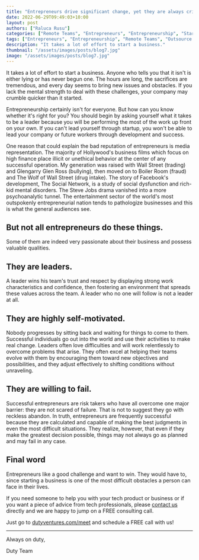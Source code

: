 ```yaml
---
title: "Entrepreneurs drive significant change, yet they are always criticized"
date: 2022-06-29T09:49:03+10:00
layout: post
authors: ["Raluca Rusu"]
categories: ["Remote Teams", "Entrepreneurs", "Entrepreneurship", "Start-ups", "MVP", "Product", "Development", "Testing", "Launching"]
tags: ["Entrepreneurs", "Entrepreneurship", "Remote Teams", "Outsource Software", "Start-ups", "MVP", "Product", "Development", "Testing", "Launching"]
description: "It takes a lot of effort to start a business."
thumbnail: "/assets/images/posts/blog7.jpg"
image: "/assets/images/posts/blog7.jpg"
---
```


It takes a lot of effort to start a business. Anyone who tells you that it isn't is either lying or has never begun one. The hours are long, the sacrifices are tremendous, and every day seems to bring new issues and obstacles. If you lack the mental strength to deal with these challenges, your company may crumble quicker than it started.

Entrepreneurship certainly isn't for everyone. But how can you know whether it's right for you? You should begin by asking yourself what it takes to be a leader because you will be performing the most of the work up front on your own. If you can't lead yourself through startup, you won't be able to lead your company or future workers through development and success.

One reason that could explain the bad reputation of entrepreneurs is media representation. The majority of Hollywood's business films which focus on high finance place illicit or unethical behavior at the center of any successful operation. My generation was raised with Wall Street (trading) and Glengarry Glen Ross (bullying), then moved on to Boiler Room (fraud) and The Wolf of Wall Street (drug intake). The story of Facebook's development, The Social Network, is a study of social dysfunction and rich-kid mental disorders. The Steve Jobs drama vanished into a more psychoanalytic tunnel. The entertainment sector of the world's most outspokenly entrepreneurial nation tends to pathologize businesses and this is what the general audiences see. 


## But not all entrepreneurs do these things. 

Some of them are indeed very passionate about their business and possess valuable qualities. 


## They are leaders. 

A leader wins his team's trust and respect by displaying strong work characteristics and confidence, then fostering an environment that spreads these values across the team. A leader who no one will follow is not a leader at all.


## They are highly self-motivated. 

Nobody progresses by sitting back and waiting for things to come to them. Successful individuals go out into the world and use their activities to make real change. Leaders often love difficulties and will work relentlessly to overcome problems that arise. They often excel at helping their teams evolve with them by encouraging them toward new objectives and possibilities, and they adjust effectively to shifting conditions without unraveling.


## They are willing to fail.

Successful entrepreneurs are risk takers who have all overcome one major barrier: they are not scared of failure. That is not to suggest they go with reckless abandon. In truth, entrepreneurs are frequently successful because they are calculated and capable of making the best judgments in even the most difficult situations. They realize, however, that even if they make the greatest decision possible, things may not always go as planned and may fail in any case.


## Final word

Entrepreneurs like a good challenge and want to win. They would have to, since starting a business is one of the most difficult obstacles a person can face in their lives. 

If you need someone to help you with your tech product or business or if you want a piece of advice from tech professionals, please [contact us](https://dutyventures.com) directly and we are happy to jump on a
FREE consulting call. 

Just go to [dutyventures.com/meet](https://dutyventures.com/meet) and schedule a FREE call with us! 

----------------------

Always on duty,

Duty Team
